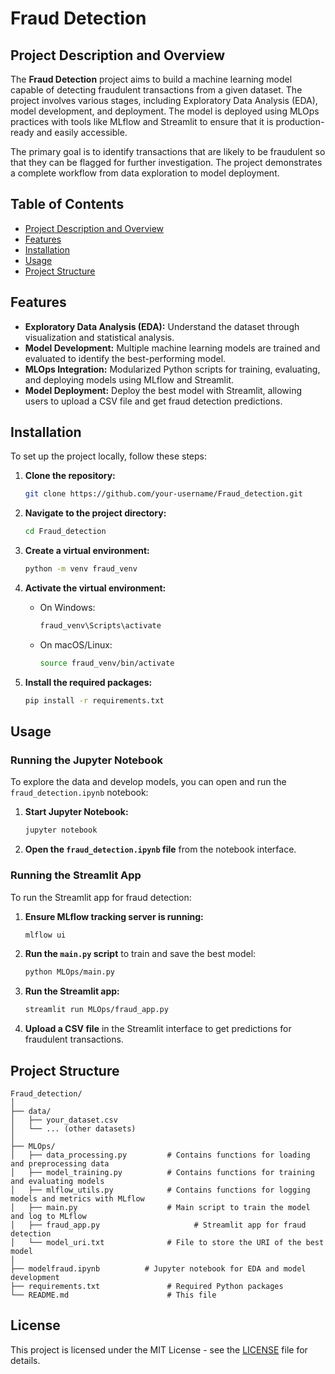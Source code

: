 # Fraud Detection

## Project Description and Overview

The **Fraud Detection** project aims to build a machine learning model capable of detecting fraudulent transactions from a given dataset. The project involves various stages, including Exploratory Data Analysis (EDA), model development, and deployment. The model is deployed using MLOps practices with tools like MLflow and Streamlit to ensure that it is production-ready and easily accessible.

The primary goal is to identify transactions that are likely to be fraudulent so that they can be flagged for further investigation. The project demonstrates a complete workflow from data exploration to model deployment.

## Table of Contents

- [Project Description and Overview](#project-description-and-overview)
- [Features](#features)
- [Installation](#installation)
- [Usage](#usage)
- [Project Structure](#project-structure)

## Features

- **Exploratory Data Analysis (EDA):** Understand the dataset through visualization and statistical analysis.
- **Model Development:** Multiple machine learning models are trained and evaluated to identify the best-performing model.
- **MLOps Integration:** Modularized Python scripts for training, evaluating, and deploying models using MLflow and Streamlit.
- **Model Deployment:** Deploy the best model with Streamlit, allowing users to upload a CSV file and get fraud detection predictions.

## Installation

To set up the project locally, follow these steps:

1. **Clone the repository:**
   ```bash
   git clone https://github.com/your-username/Fraud_detection.git
   ```
   
2. **Navigate to the project directory:**
   ```bash
   cd Fraud_detection
   ```

3. **Create a virtual environment:**
   ```bash
   python -m venv fraud_venv
   ```

4. **Activate the virtual environment:**
   - On Windows:
     ```bash
     fraud_venv\Scripts\activate
     ```
   - On macOS/Linux:
     ```bash
     source fraud_venv/bin/activate
     ```

5. **Install the required packages:**
   ```bash
   pip install -r requirements.txt
   ```

## Usage

### Running the Jupyter Notebook

To explore the data and develop models, you can open and run the `fraud_detection.ipynb` notebook:

1. **Start Jupyter Notebook:**
   ```bash
   jupyter notebook
   ```

2. **Open the `fraud_detection.ipynb` file** from the notebook interface.

### Running the Streamlit App

To run the Streamlit app for fraud detection:

1. **Ensure MLflow tracking server is running:**
   ```bash
   mlflow ui
   ```

2. **Run the `main.py` script** to train and save the best model:
   ```bash
   python MLOps/main.py
   ```

3. **Run the Streamlit app:**
   ```bash
   streamlit run MLOps/fraud_app.py
   ```

4. **Upload a CSV file** in the Streamlit interface to get predictions for fraudulent transactions.

## Project Structure

```plaintext
Fraud_detection/
│
├── data/
│   ├── your_dataset.csv
│   └── ... (other datasets)
│
├── MLOps/
│   ├── data_processing.py         # Contains functions for loading and preprocessing data
│   ├── model_training.py          # Contains functions for training and evaluating models
│   ├── mlflow_utils.py            # Contains functions for logging models and metrics with MLflow
│   ├── main.py                    # Main script to train the model and log to MLflow
│   ├── fraud_app.py                     # Streamlit app for fraud detection
│   └── model_uri.txt              # File to store the URI of the best model
│
├── modelfraud.ipynb          # Jupyter notebook for EDA and model development
├── requirements.txt               # Required Python packages
└── README.md                      # This file
```

## License

This project is licensed under the MIT License - see the [LICENSE](LICENSE) file for details.
